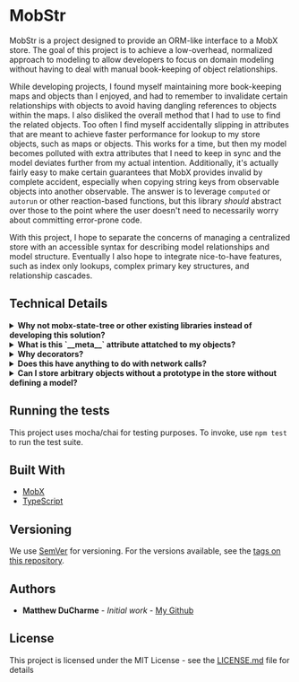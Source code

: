 # MobStr

MobStr is a project designed to provide an ORM-like interface to a MobX store. The goal of this project is to achieve a low-overhead, normalized approach to modeling to allow developers to focus on domain modeling without having to deal with manual book-keeping of object relationships.

While developing projects, I found myself maintaining more book-keeping maps and objects than I enjoyed, and had to remember to invalidate certain relationships with objects to avoid having dangling references to objects within the maps. I also disliked the overall method that I had to use to find the related objects. Too often I find myself accidentally slipping in attributes that are meant to achieve faster performance for lookup to my store objects, such as maps or objects. This works for a time, but then my model becomes polluted with extra attributes that I need to keep in sync and the model deviates further from my actual intention. Additionally, it's actually fairly easy to make certain guarantees that MobX provides invalid by complete accident, especially when copying string keys from observable objects into another observable. The answer is to leverage `computed` or `autorun` or other reaction-based functions, but this library *should* abstract over those to the point where the user doesn't need to necessarily worry about committing error-prone code.

With this project, I hope to separate the concerns of managing a centralized store with an accessible syntax for describing model relationships and model structure. Eventually I also hope to integrate nice-to-have features, such as index only lookups, complex primary key structures, and relationship cascades.

## Technical Details
<details>
  <summary><b>Why not mobx-state-tree or other existing libraries instead of developing this solution?</b></summary>
I wanted to tinker a bit with how far I could take this project while punting on features such as state snapshots and state rewinding. I haven't been in a debugging situation where it was helpful for me personally, so MobX-state-tree and others have a bit too much complexity for my taste.
  
All told, this project is about 200 lines of actual code (so far!), with most of the actual code lying in the decorators to set up meta attributes and maintain book-keeping, so it should achieve a very similar result to mobx-state-tree while cutting down on the complexity. LOC isn't a great metric for complexity or scope but it's what I have on hand.  
</details>

<details>
  <summary><b>What is this `__meta__` attribute attatched to my objects?</b></summary>
MobStr needs to maintain records of primary keys names, collection names, and related objects *somewhere*, so shoving them into the added objects was a short-term solution to get up and running. Eventually I hope to separate these meta attributes from the actual models and store that information in the central store in order to avoid any confusion in console.log outputs or object inspection.

As of now, the form that the `__meta__` attribute takes is this:
```js
__meta__: {
    key: IObservableValue<string | symbol | number | null>;

    collectionName: string | symbol | number;
    relationships: Record<
      string | symbol,
      {
        type: any;
        keys: IObservableArray<string>;
        options: Record<string, any>;
      }
    >;
    indicies: IObservableArray<string | symbol | number>;
  };
```
</details>

<details>
  <summary><b>Why decorators?</b></summary>
I previously developed back-end applications in python, so you could say that Flask/SQLAlchemy inspired the initial implementation. Relationship definitions were also inspired by the fantastic TypeORM library. I find that decorators provide a nice semantic over the meaning of the invocation, while staying relatively out of the way for type definitions. This means that in TypeScript, we can "properly" type our model attrbutes to match the mental model of the developer. This does come with some footguns that are unfortunate, which I will call out specifically at a later date.
</details>

<details>
  <summary><b>Does this have anything to do with network calls?</b></summary>
At this time, no. There are plenty of ORMs for REST interfaces and GrahQL interfaces that are more feature complete than a hobby project, and I wanted to focus on an area that I felt was lacking in the front-end.
</details>

<details>
  <summary><b>Can I store arbitrary objects without a prototype in the store without defining a model?</b></summary>
Not exactly, at least not yet. I hope to make that a 1.0 feature. However, the likelihood of allowing similar definitions of `relationship` and `primaryKey` is uncertain at this time, due to the need for type names for storage purposes. It's entirely possible that this library could also offer a `collection` wrapper that would allow similar semantics for plain old objects.
 
At this time, the recommended way to use POJOs in this library similar to this example code:

```js
class Foo {
    @primaryKey
    id: string = uuid();
    
    @observable
    someProperty = []
}

// returnValue = { status: 200, data: {id: '1234', someProperty: [1, 2, 3, 4] }}
function apiCallResult(returnValue) {
    // Validate
    ...
    // Dump the result into a new instance of the model
    const f = Object.assign(new Foo(), returnValue.data);
    add(f);
    return f;
}

```

</details>

## Running the tests

This project uses mocha/chai for testing purposes. To invoke, use `npm test` to run the test suite.

## Built With

* [MobX](https://mobx.js.org/getting-started.html)
* [TypeScript](https://www.typescriptlang.org/)

## Versioning

We use [SemVer](http://semver.org/) for versioning. For the versions available, see the [tags on this repository](https://github.com/ducharmemp/mobxt/tags). 

## Authors

* **Matthew DuCharme** - *Initial work* - [My Github](https://github.com/ducharmemp)

## License

This project is licensed under the MIT License - see the [LICENSE.md](LICENSE.md) file for details

